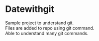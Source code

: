 # Datewithgit
Sample project to understand git.<br/>
Files are added to repo using git command.<br/>
Able to understand many git commands.
